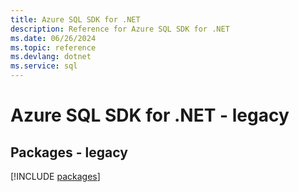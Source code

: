 ```yaml
---
title: Azure SQL SDK for .NET
description: Reference for Azure SQL SDK for .NET
ms.date: 06/26/2024
ms.topic: reference
ms.devlang: dotnet
ms.service: sql
---
```

# Azure SQL SDK for .NET - legacy
## Packages - legacy
[!INCLUDE [packages](sql-index.md)]